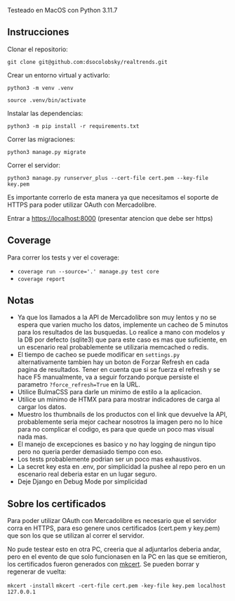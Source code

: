 Testeado en MacOS con Python 3.11.7

## Instrucciones
Clonar el repositorio:

`git clone git@github.com:dsocolobsky/realtrends.git`

Crear un entorno virtual y activarlo:

`python3 -m venv .venv`

`source .venv/bin/activate`

Instalar las dependencias:

`python3 -m pip install -r requirements.txt`

Correr las migraciones:

`python3 manage.py migrate`

Correr el servidor:

`python3 manage.py runserver_plus --cert-file cert.pem --key-file key.pem
`

Es importante correrlo de esta manera ya que necesitamos el soporte de HTTPS
para poder utilizar OAuth con Mercadolibre.

Entrar a [https://localhost:8000](https://localhost:8000) (presentar atencion que debe ser https)

## Coverage
Para correr los tests y ver el coverage:
- `coverage run --source='.' manage.py test core`
- `coverage report`

## Notas
- Ya que los llamados a la API de Mercadolibre son muy lentos y no se espera que varien mucho los datos, implemente un cacheo de 5 minutos para los resultados de las busquedas.
  Lo realice a mano con modelos y la DB por defecto (sqlite3) que para este caso es mas que suficiente, en un escenario real
  probablemente se utilizaria memcached o redis.
- El tiempo de cacheo se puede modificar en `settings.py` alternativamente tambien hay un boton de Forzar Refresh
  en cada pagina de resultados. Tener en cuenta que si se fuerza el refresh y se hace F5 manualmente, va a seguir forzando
  porque persiste el parametro `?force_refresh=True` en la URL.
- Utilice BulmaCSS para darle un minimo de estilo a la aplicacion.
- Utilice un minimo de HTMX para para mostrar indicadores de carga al cargar los datos.
- Muestro los thumbnails de los productos con el link que devuelve la API, probablemente seria mejor cachear
  nosotros la imagen pero no lo hice para no complicar el codigo, es para que quede un poco mas visual nada mas.
- El manejo de excepciones es basico y no hay logging de ningun tipo pero no queria perder demasiado tiempo con eso.
- Los tests probablemente podrian ser un poco mas exhaustivos.
- La secret key esta en .env, por simplicidad la pushee al repo pero en un escenario real deberia estar en un lugar seguro.
- Deje Django en Debug Mode por simplicidad

## Sobre los certificados
Para poder utilizar OAuth con Mercadolibre es necesario que el servidor corra en HTTPS, para eso genere unos certificados (cert.pem y key.pem)
que son los que se utilizan al correr el servidor.

No pude testear esto en otra PC, creeria que al adjuntarlos deberia andar, pero en el evento de que solo funcionasen en la PC en las que se emitieron,
los certificados fueron generados con [mkcert](https://github.com/FiloSottile/mkcert). Se pueden borrar y regenerar de vuelta:

`mkcert -install`
`mkcert -cert-file cert.pem -key-file key.pem localhost 127.0.0.1`
